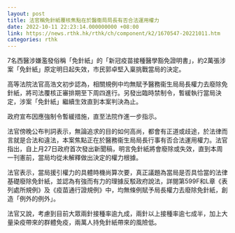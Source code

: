 ```yaml
---
layout: post
title: 法官稱免針紙覆核焦點在於醫衞局局長有否合法運用權力
date: 2022-10-11 22:23:14.000000000 +08:00
link: https://news.rthk.hk/rthk/ch/component/k2/1670547-20221011.htm
categories: rthk
---
```


7名西醫涉嫌濫發俗稱「免針紙」的「新冠疫苗接種醫學豁免證明書」，約2萬張涉案「免針紙」原定明日起失效，市民郭卓堅入稟挑戰當局的決定。

高等法院法官高浩文初步認為，相關規例中均無賦予醫務衞生局局長權力去廢除免針紙，將司法覆核正審排期至下周四進行。另發出臨時禁制令，暫緩執行當局決定，涉案「免針紙」繼續生效直到本案判決為止。

政府宣布因應強制令暫緩措施，直至法院作進一步指示。

法官傍晚公布判詞表示，無論追求的目的如何高尚，都會有正道或歧途，於法律而言就是合法和違法，本案焦點正在於醫務衞生局局長行事有否合法運用權力。法官指出，自上月27日政府首次發出新聞稿，明言免針紙將會廢除或失效，直到本周一刊憲前，當局均從未解釋做出決定的權力根據。

法官表示，當局援引權力的具體時機尚算次要，真正議題為當局是否具恰當的法律基礎廢除免針紙，並認為有強而有力的理據反駁政府說法，詳閱第599F和L章《表列處所規例》及《疫苗通行證規例》中，均無條例賦予局長權力去廢除免針紙，創造「例外的例外」。

法官又說，考慮到目前大眾兩針接種率逾九成，兩針以上接種率逾七成半，加上大量染疫帶來的群體免疫，兩萬人持免針紙帶來的風險低。

